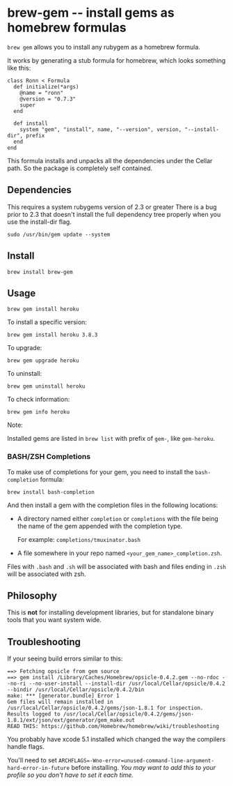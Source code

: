 brew-gem -- install gems as homebrew formulas
=============================================

`brew gem` allows you to install any rubygem as a homebrew formula.

It works by generating a stub formula for homebrew, which looks something like this:

    class Ronn < Formula
      def initialize(*args)
        @name = "ronn"
        @version = "0.7.3"
        super
      end

      def install
        system "gem", "install", name, "--version", version, "--install-dir", prefix
      end
    end

This formula installs and unpacks all the dependencies under the Cellar path. So the package is completely self contained.


Dependencies
------------
This requires a system rubygems version of 2.3 or greater
There is a bug prior to 2.3 that doesn't install the full dependency tree properly when you use the install-dir flag.

```
sudo /usr/bin/gem update --system
```


Install
-------

    brew install brew-gem


Usage
-----

    brew gem install heroku

To install a specific version:

    brew gem install heroku 3.8.3
    
To upgrade:

    brew gem upgrade heroku
    
To uninstall:

    brew gem uninstall heroku

To check information:

    brew gem info heroku

Note:

Installed gems are listed in `brew list` with prefix of `gem-`,
like `gem-heroku`.

### BASH/ZSH Completions

To make use of completions for your gem, you need to install the
`bash-completion` formula:

    brew install bash-completion

And then install a gem with the completion files in the following locations:

* A directory named either `completion` or `completions` with the file being
  the name of the gem appended with the completion type.

  For example:  `completions/tmuxinator.bash`
* A file somewhere in your repo named `<your_gem_name>_completion.zsh`.

Files with `.bash` and `.sh` will be associated with bash and files ending in
`.zsh` will be associated with zsh.


Philosophy
----------

This is **not** for installing development libraries, but for standalone binary tools that you want system wide.


Troubleshooting
----------

If your seeing build errors similar to this:
```shell
==> Fetching opsicle from gem source
==> gem install /Library/Caches/Homebrew/opsicle-0.4.2.gem --no-rdoc --no-ri --no-user-install --install-dir /usr/local/Cellar/opsicle/0.4.2 --bindir /usr/local/Cellar/opsicle/0.4.2/bin
make: *** [generator.bundle] Error 1
Gem files will remain installed in /usr/local/Cellar/opsicle/0.4.2/gems/json-1.8.1 for inspection.
Results logged to /usr/local/Cellar/opsicle/0.4.2/gems/json-1.8.1/ext/json/ext/generator/gem_make.out
READ THIS: https://github.com/Homebrew/homebrew/wiki/troubleshooting
```

You probably have xcode 5.1 installed which changed the way the compilers handle flags.

You'll need to set `ARCHFLAGS=-Wno-error=unused-command-line-argument-hard-error-in-future` before installing.
_You may want to add this to your profile so you don't have to set it each time._
